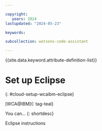 ```yaml
---

copyright:
   years: 2024
lastupdated: "2024-05-23"

keywords:

subcollection: watsonx-code-assistant

---
```


{{site.data.keyword.attribute-definition-list}}

# Set up Eclipse
{: #cloud-setup-wcaibm-eclipse}

[WCA@IBM]{: tag-teal}

You can...
{: shortdesc}

Eclipse instructions
